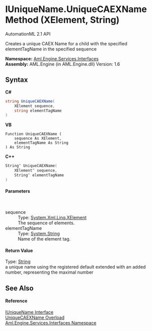 # IUniqueName.UniqueCAEXName Method (XElement, String)
AutomationML 2.1 API 

Creates a unique CAEX Name for a child with the specified elementTagName in the specified sequence

**Namespace:**&nbsp;<a href="N_Aml_Engine_Services_Interfaces">Aml.Engine.Services.Interfaces</a><br />**Assembly:**&nbsp;AML.Engine (in AML.Engine.dll) Version: 1.6

## Syntax

**C#**<br />
``` C#
string UniqueCAEXName(
	XElement sequence,
	string elementTagName
)
```

**VB**<br />
``` VB
Function UniqueCAEXName ( 
	sequence As XElement,
	elementTagName As String
) As String
```

**C++**<br />
``` C++
String^ UniqueCAEXName(
	XElement^ sequence, 
	String^ elementTagName
)
```


#### Parameters
&nbsp;<dl><dt>sequence</dt><dd>Type: <a href="https://docs.microsoft.com/dotnet/api/system.xml.linq.xelement" target="_parent" rel="noopener noreferrer">System.Xml.Linq.XElement</a><br />The sequence of elements.</dd><dt>elementTagName</dt><dd>Type: <a href="https://docs.microsoft.com/dotnet/api/system.string" target="_parent" rel="noopener noreferrer">System.String</a><br />Name of the element tag.</dd></dl>

#### Return Value
Type: <a href="https://docs.microsoft.com/dotnet/api/system.string" target="_parent" rel="noopener noreferrer">String</a><br />a unique name using the registered default extended with an added number, representing the maximal number

## See Also


#### Reference
<a href="T_Aml_Engine_Services_Interfaces_IUniqueName">IUniqueName Interface</a><br /><a href="Overload_Aml_Engine_Services_Interfaces_IUniqueName_UniqueCAEXName">UniqueCAEXName Overload</a><br /><a href="N_Aml_Engine_Services_Interfaces">Aml.Engine.Services.Interfaces Namespace</a><br />